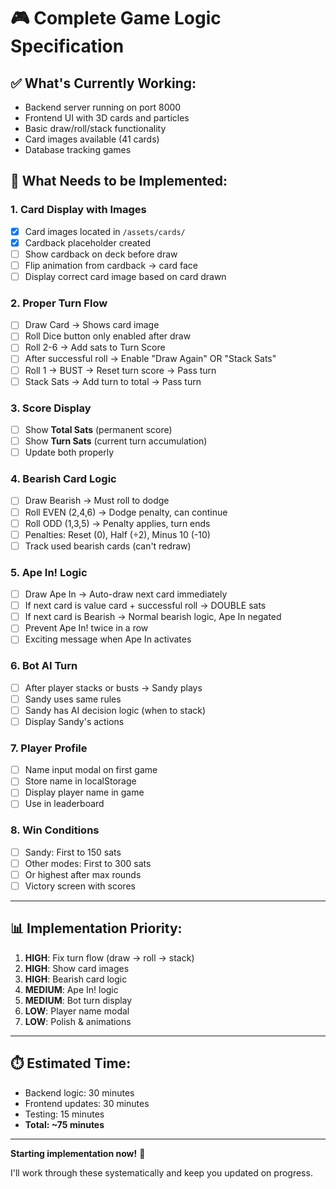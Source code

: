 # 🎮 Complete Game Logic Specification

## ✅ What's Currently Working:
- Backend server running on port 8000
- Frontend UI with 3D cards and particles
- Basic draw/roll/stack functionality
- Card images available (41 cards)
- Database tracking games

## 🔧 What Needs to be Implemented:

### 1. **Card Display with Images**
- [x] Card images located in `/assets/cards/`
- [x] Cardback placeholder created
- [ ] Show cardback on deck before draw
- [ ] Flip animation from cardback → card face
- [ ] Display correct card image based on card drawn

### 2. **Proper Turn Flow**
- [ ] Draw Card → Shows card image
- [ ] Roll Dice button only enabled after draw
- [ ] Roll 2-6 → Add sats to Turn Score
- [ ] After successful roll → Enable "Draw Again" OR "Stack Sats"
- [ ] Roll 1 → BUST → Reset turn score → Pass turn
- [ ] Stack Sats → Add turn to total → Pass turn

### 3. **Score Display**
- [ ] Show **Total Sats** (permanent score)
- [ ] Show **Turn Sats** (current turn accumulation)
- [ ] Update both properly

### 4. **Bearish Card Logic**
- [ ] Draw Bearish → Must roll to dodge
- [ ] Roll EVEN (2,4,6) → Dodge penalty, can continue
- [ ] Roll ODD (1,3,5) → Penalty applies, turn ends
- [ ] Penalties: Reset (0), Half (÷2), Minus 10 (-10)
- [ ] Track used bearish cards (can't redraw)

### 5. **Ape In! Logic**
- [ ] Draw Ape In → Auto-draw next card immediately
- [ ] If next card is value card + successful roll → DOUBLE sats
- [ ] If next card is Bearish → Normal bearish logic, Ape In negated
- [ ] Prevent Ape In! twice in a row
- [ ] Exciting message when Ape In activates

### 6. **Bot AI Turn**
- [ ] After player stacks or busts → Sandy plays
- [ ] Sandy uses same rules
- [ ] Sandy has AI decision logic (when to stack)
- [ ] Display Sandy's actions

### 7. **Player Profile**
- [ ] Name input modal on first game
- [ ] Store name in localStorage
- [ ] Display player name in game
- [ ] Use in leaderboard

### 8. **Win Conditions**
- [ ] Sandy: First to 150 sats
- [ ] Other modes: First to 300 sats
- [ ] Or highest after max rounds
- [ ] Victory screen with scores

---

## 📊 Implementation Priority:

1. **HIGH**: Fix turn flow (draw → roll → stack)
2. **HIGH**: Show card images  
3. **HIGH**: Bearish card logic
4. **MEDIUM**: Ape In! logic
5. **MEDIUM**: Bot turn display
6. **LOW**: Player name modal
7. **LOW**: Polish & animations

---

## ⏱️ Estimated Time:

- Backend logic: 30 minutes
- Frontend updates: 30 minutes
- Testing: 15 minutes
- **Total: ~75 minutes**

---

**Starting implementation now!** 🚀

I'll work through these systematically and keep you updated on progress.



